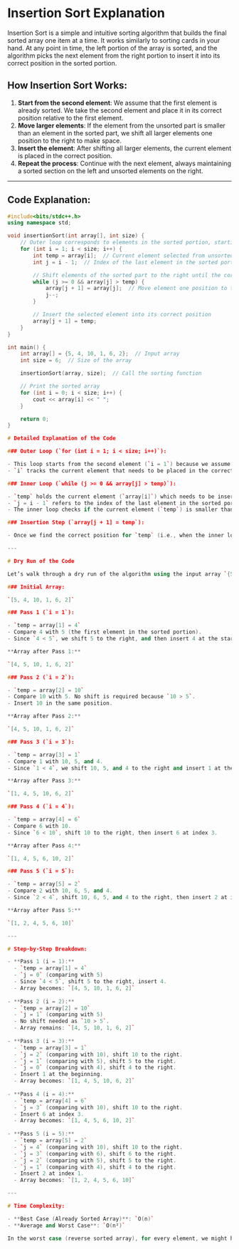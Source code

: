 # Insertion Sort Explanation

Insertion Sort is a simple and intuitive sorting algorithm that builds the final sorted array one item at a time. It works similarly to sorting cards in your hand. At any point in time, the left portion of the array is sorted, and the algorithm picks the next element from the right portion to insert it into its correct position in the sorted portion.

## How Insertion Sort Works:

1. **Start from the second element**: We assume that the first element is already sorted. We take the second element and place it in its correct position relative to the first element.
2. **Move larger elements**: If the element from the unsorted part is smaller than an element in the sorted part, we shift all larger elements one position to the right to make space.
3. **Insert the element**: After shifting all larger elements, the current element is placed in the correct position.
4. **Repeat the process**: Continue with the next element, always maintaining a sorted section on the left and unsorted elements on the right.

---

## Code Explanation:

```cpp
#include<bits/stdc++.h>
using namespace std;

void insertionSort(int array[], int size) {
    // Outer loop corresponds to elements in the sorted portion, starting from index 1 
    for (int i = 1; i < size; i++) {
        int temp = array[i];  // Current element selected from unsorted part
        int j = i - 1;  // Index of the last element in the sorted portion

        // Shift elements of the sorted part to the right until the correct position for temp is found
        while (j >= 0 && array[j] > temp) {
            array[j + 1] = array[j];  // Move element one position to the right
            j--;
        }

        // Insert the selected element into its correct position
        array[j + 1] = temp;
    }
}

int main() {
    int array[] = {5, 4, 10, 1, 6, 2};  // Input array
    int size = 6;  // Size of the array

    insertionSort(array, size);  // Call the sorting function

    // Print the sorted array
    for (int i = 0; i < size; i++) {
        cout << array[i] << " ";
    }

    return 0;
}

# Detailed Explanation of the Code

### Outer Loop (`for (int i = 1; i < size; i++)`):

- This loop starts from the second element (`i = 1`) because we assume that the first element is already sorted.
- `i` tracks the current element that needs to be placed in the correct position in the sorted portion.

### Inner Loop (`while (j >= 0 && array[j] > temp)`):

- `temp` holds the current element (`array[i]`) which needs to be inserted into the sorted part.
- `j = i - 1` refers to the index of the last element in the sorted portion.
- The inner loop checks if the current element (`temp`) is smaller than any element in the sorted portion. If so, it shifts the larger elements one position to the right until it finds the correct spot for `temp`.

### Insertion Step (`array[j + 1] = temp`):

- Once we find the correct position for `temp` (i.e., when the inner loop terminates), we insert it at index `j + 1`.

---

# Dry Run of the Code

Let’s walk through a dry run of the algorithm using the input array `{5, 4, 10, 1, 6, 2}`.

### Initial Array:

`[5, 4, 10, 1, 6, 2]`

### Pass 1 (`i = 1`):

- `temp = array[1] = 4`
- Compare 4 with 5 (the first element in the sorted portion).
- Since `4 < 5`, we shift 5 to the right, and then insert 4 at the start.

**Array after Pass 1:**

`[4, 5, 10, 1, 6, 2]`

### Pass 2 (`i = 2`):

- `temp = array[2] = 10`
- Compare 10 with 5. No shift is required because `10 > 5`.
- Insert 10 in the same position.

**Array after Pass 2:**

`[4, 5, 10, 1, 6, 2]`

### Pass 3 (`i = 3`):

- `temp = array[3] = 1`
- Compare 1 with 10, 5, and 4.
- Since `1 < 4`, we shift 10, 5, and 4 to the right and insert 1 at the start.

**Array after Pass 3:**

`[1, 4, 5, 10, 6, 2]`

### Pass 4 (`i = 4`):

- `temp = array[4] = 6`
- Compare 6 with 10.
- Since `6 < 10`, shift 10 to the right, then insert 6 at index 3.

**Array after Pass 4:**

`[1, 4, 5, 6, 10, 2]`

### Pass 5 (`i = 5`):

- `temp = array[5] = 2`
- Compare 2 with 10, 6, 5, and 4.
- Since `2 < 4`, shift 10, 6, 5, and 4 to the right, then insert 2 at index 1.

**Array after Pass 5:**

`[1, 2, 4, 5, 6, 10]`

---

# Step-by-Step Breakdown:

- **Pass 1 (i = 1):**
  - `temp = array[1] = 4`
  - `j = 0` (comparing with 5)
  - Since `4 < 5`, shift 5 to the right, insert 4.
  - Array becomes: `[4, 5, 10, 1, 6, 2]`
  
- **Pass 2 (i = 2):**
  - `temp = array[2] = 10`
  - `j = 1` (comparing with 5)
  - No shift needed as `10 > 5`.
  - Array remains: `[4, 5, 10, 1, 6, 2]`
  
- **Pass 3 (i = 3):**
  - `temp = array[3] = 1`
  - `j = 2` (comparing with 10), shift 10 to the right.
  - `j = 1` (comparing with 5), shift 5 to the right.
  - `j = 0` (comparing with 4), shift 4 to the right.
  - Insert 1 at the beginning.
  - Array becomes: `[1, 4, 5, 10, 6, 2]`
  
- **Pass 4 (i = 4):**
  - `temp = array[4] = 6`
  - `j = 3` (comparing with 10), shift 10 to the right.
  - Insert 6 at index 3.
  - Array becomes: `[1, 4, 5, 6, 10, 2]`
  
- **Pass 5 (i = 5):**
  - `temp = array[5] = 2`
  - `j = 4` (comparing with 10), shift 10 to the right.
  - `j = 3` (comparing with 6), shift 6 to the right.
  - `j = 2` (comparing with 5), shift 5 to the right.
  - `j = 1` (comparing with 4), shift 4 to the right.
  - Insert 2 at index 1.
  - Array becomes: `[1, 2, 4, 5, 6, 10]`

---

# Time Complexity:

- **Best Case (Already Sorted Array)**: `O(n)`
- **Average and Worst Case**: `O(n²)`

In the worst case (reverse sorted array), for every element, we might have to shift all previous elements.
